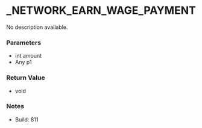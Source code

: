 # _NETWORK_EARN_WAGE_PAYMENT

No description available.

### Parameters
* int amount
* Any p1

### Return Value
* void

### Notes
* Build: 811

